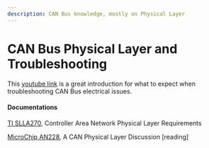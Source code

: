 ```yaml
---
description: CAN Bus knowledge, mostly on Physical Layer
---
```


# CAN Bus Physical Layer and Troubleshooting

This [youtube link](https://youtu.be/ulcKnrPmJqM) is a great introduction for what to expect when troubleshooting CAN Bus electrical issues.



#### Documentations

[TI SLLA270](https://www.ti.com/lit/an/slla270/slla270.pdf), Controller Area Network Physical Layer Requirements

[MicroChip AN228](https://ww1.microchip.com/downloads/en/appnotes/00228a.pdf), A CAN Physical Layer Discussion \[reading]
